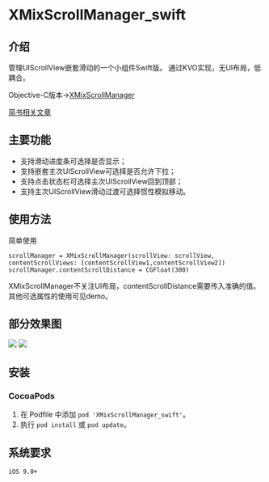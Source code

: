 # XMixScrollManager_swift

## 介绍
管理UIScrollView嵌套滑动的一个小组件Swift版。
通过KVO实现，无UI布局，低耦合。

Objective-C版本->[XMixScrollManager](https://github.com/xing3523/XMixScrollManager)

[简书相关文章](https://www.jianshu.com/p/146e42ec7dc8)
## 主要功能
- 支持滑动进度条可选择是否显示；
- 支持嵌套主次UIScrollView可选择是否允许下拉；
- 支持点击状态栏可选择主次UIScrollView回到顶部；
- 支持主次UIScrollView滑动过渡可选择惯性模拟移动。


## 使用方法
简单使用
``` 
scrollManager = XMixScrollManager(scrollView: scrollView, contentScrollViews: [contentScrollView1,contentScrollView2])
scrollManager.contentScrollDistance = CGFloat(300)
```

XMixScrollManager不关注UI布局，contentScrollDistance需要传入准确的值。
其他可选属性的使用可见demo。

## 部分效果图
![](https://github.com/xing3523/XMixScrollManager/raw/master/Images/效果图1.gif)
![](https://github.com/xing3523/XMixScrollManager/raw/master/Images/效果图2.gif)
## 安装

### CocoaPods

1. 在 Podfile 中添加 `pod 'XMixScrollManager_swift'`。
2. 执行 `pod install` 或 `pod update`。

## 系统要求
`iOS 9.0+`
